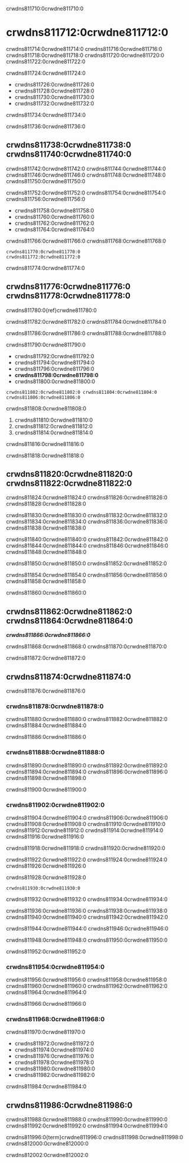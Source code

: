 crwdns811710:0crwdne811710:0
# crwdns811712:0crwdne811712:0

crwdns811714:0crwdne811714:0 crwdns811716:0crwdne811716:0 crwdns811718:0crwdne811718:0 crwdns811720:0crwdne811720:0 crwdns811722:0crwdne811722:0

crwdns811724:0crwdne811724:0
- crwdns811726:0crwdne811726:0
- crwdns811728:0crwdne811728:0
- crwdns811730:0crwdne811730:0
- crwdns811732:0crwdne811732:0

crwdns811734:0crwdne811734:0

crwdns811736:0crwdne811736:0
## crwdns811738:0crwdne811738:0 crwdns811740:0crwdne811740:0

crwdns811742:0crwdne811742:0 crwdns811744:0crwdne811744:0 crwdns811746:0crwdne811746:0 crwdns811748:0crwdne811748:0 crwdns811750:0crwdne811750:0

crwdns811752:0crwdne811752:0 crwdns811754:0crwdne811754:0 crwdns811756:0crwdne811756:0
- crwdns811758:0crwdne811758:0
- crwdns811760:0crwdne811760:0
- crwdns811762:0crwdne811762:0
- crwdns811764:0crwdne811764:0

crwdns811766:0crwdne811766:0 crwdns811768:0crwdne811768:0

```
crwdns811770:0crwdne811770:0
crwdns811772:0crwdne811772:0

```
crwdns811774:0crwdne811774:0
## crwdns811776:0crwdne811776:0 crwdns811778:0crwdne811778:0

crwdns811780:0{ref}crwdne811780:0

crwdns811782:0crwdne811782:0 crwdns811784:0crwdne811784:0

crwdns811786:0crwdne811786:0 crwdns811788:0crwdne811788:0

crwdns811790:0crwdne811790:0

- crwdns811792:0crwdne811792:0
- crwdns811794:0crwdne811794:0
- crwdns811796:0crwdne811796:0
- **crwdns811798:0crwdne811798:0**
- crwdns811800:0crwdne811800:0

```{figure} ../../figures/tidy-1.png
crwdns811802:0crwdne811802:0 crwdns811804:0crwdne811804:0
crwdns811806:0crwdne811806:0
```

crwdns811808:0crwdne811808:0
1. crwdns811810:0crwdne811810:0
2. crwdns811812:0crwdne811812:0
3. crwdns811814:0crwdne811814:0

crwdns811816:0crwdne811816:0

crwdns811818:0crwdne811818:0
## crwdns811820:0crwdne811820:0 crwdns811822:0crwdne811822:0

crwdns811824:0crwdne811824:0 crwdns811826:0crwdne811826:0 crwdns811828:0crwdne811828:0

crwdns811830:0crwdne811830:0 crwdns811832:0crwdne811832:0 crwdns811834:0crwdne811834:0 crwdns811836:0crwdne811836:0 crwdns811838:0crwdne811838:0

crwdns811840:0crwdne811840:0 crwdns811842:0crwdne811842:0 crwdns811844:0crwdne811844:0 crwdns811846:0crwdne811846:0 crwdns811848:0crwdne811848:0

crwdns811850:0crwdne811850:0 crwdns811852:0crwdne811852:0

crwdns811854:0crwdne811854:0 crwdns811856:0crwdne811856:0 crwdns811858:0crwdne811858:0

crwdns811860:0crwdne811860:0
## crwdns811862:0crwdne811862:0 crwdns811864:0crwdne811864:0

***crwdns811866:0crwdne811866:0***

crwdns811868:0crwdne811868:0 crwdns811870:0crwdne811870:0

crwdns811872:0crwdne811872:0
## crwdns811874:0crwdne811874:0

crwdns811876:0crwdne811876:0
### crwdns811878:0crwdne811878:0

crwdns811880:0crwdne811880:0 crwdns811882:0crwdne811882:0 crwdns811884:0crwdne811884:0

crwdns811886:0crwdne811886:0
### crwdns811888:0crwdne811888:0

crwdns811890:0crwdne811890:0 crwdns811892:0crwdne811892:0 crwdns811894:0crwdne811894:0 crwdns811896:0crwdne811896:0 crwdns811898:0crwdne811898:0

crwdns811900:0crwdne811900:0
### crwdns811902:0crwdne811902:0

crwdns811904:0crwdne811904:0 crwdns811906:0crwdne811906:0 crwdns811908:0crwdne811908:0 crwdns811910:0crwdne811910:0 crwdns811912:0crwdne811912:0 crwdns811914:0crwdne811914:0 crwdns811916:0crwdne811916:0

crwdns811918:0crwdne811918:0 crwdns811920:0crwdne811920:0


crwdns811922:0crwdne811922:0 crwdns811924:0crwdne811924:0 crwdns811926:0crwdne811926:0

crwdns811928:0crwdne811928:0
```
crwdns811930:0crwdne811930:0
```

crwdns811932:0crwdne811932:0 crwdns811934:0crwdne811934:0

crwdns811936:0crwdne811936:0 crwdns811938:0crwdne811938:0 crwdns811940:0crwdne811940:0 crwdns811942:0crwdne811942:0

crwdns811944:0crwdne811944:0 crwdns811946:0crwdne811946:0

crwdns811948:0crwdne811948:0 crwdns811950:0crwdne811950:0

crwdns811952:0crwdne811952:0
### crwdns811954:0crwdne811954:0

crwdns811956:0crwdne811956:0 crwdns811958:0crwdne811958:0 crwdns811960:0crwdne811960:0 crwdns811962:0crwdne811962:0 crwdns811964:0crwdne811964:0

crwdns811966:0crwdne811966:0
### crwdns811968:0crwdne811968:0

crwdns811970:0crwdne811970:0
- crwdns811972:0crwdne811972:0
- crwdns811974:0crwdne811974:0
- crwdns811976:0crwdne811976:0
- crwdns811978:0crwdne811978:0
- crwdns811980:0crwdne811980:0
- crwdns811982:0crwdne811982:0


crwdns811984:0crwdne811984:0
## crwdns811986:0crwdne811986:0

crwdns811988:0crwdne811988:0 crwdns811990:0crwdne811990:0 crwdns811992:0crwdne811992:0 crwdns811994:0crwdne811994:0

crwdns811996:0{term}crwdne811996:0 crwdns811998:0crwdne811998:0 crwdns812000:0crwdne812000:0

crwdns812002:0crwdne812002:0
